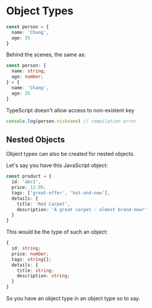 # Object Types

```typescript
const person = {
  name: 'Chang',
  age: 35
}
```
Behind the scenes, the same as:
```typescript
const person: {
  name: string;
  age: number;
} = {
  name: 'Chang',
  age: 35
}
```
TypeScript doesn't allow access to non-existent key
```typescript
console.log(person.nickname) // compilation error
```

## Nested Objects
Object types can also be created for nested objects.

Let's say you have this JavaScript object:

```typescript
const product = {
  id: 'abc1',
  price: 12.99,
  tags: ['great-offer', 'hot-and-new'],
  details: {
    title: 'Red Carpet',
    description: 'A great carpet - almost brand-new!'
  }
}
```
This would be the type of such an object:

```typescript
{
  id: string;
  price: number;
  tags: string[];
  details: {
    title: string;
    description: string;
  }
}
```
So you have an object type in an object type so to say.